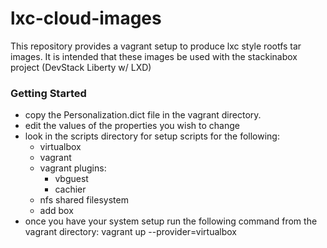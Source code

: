 lxc-cloud-images
=============

This repository provides a vagrant setup to produce lxc style rootfs tar images.
It is intended that these images be used with the stackinabox project (DevStack Liberty w/ LXD)

### Getting Started
- copy the Personalization.dict file in the vagrant directory.
- edit the values of the properties you wish to change
- look in the scripts directory for setup scripts for the following:
   - virtualbox
   - vagrant
   - vagrant plugins:
      - vbguest
      - cachier
   - nfs shared filesystem
   - add box
- once you have your system setup run the following command from the vagrant directory:
  vagrant up --provider=virtualbox
